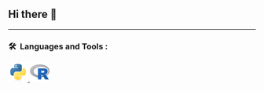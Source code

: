 ## Hi there 👋

---

### 🛠 &nbsp;Languages and Tools :
<a href="https://docs.python.org/3/" target="_blank">
    <img src="https://github.com/devicons/devicon/blob/master/icons/python/python-original.svg" alt="python" width="40" height="40">
</a>
<a href="https://www.r-project.org" target="_blank">
    <img src="https://github.com/devicons/devicon/blob/master/icons/r/r-original.svg" title="R" alt="R" width="40" height="40">
</a>
